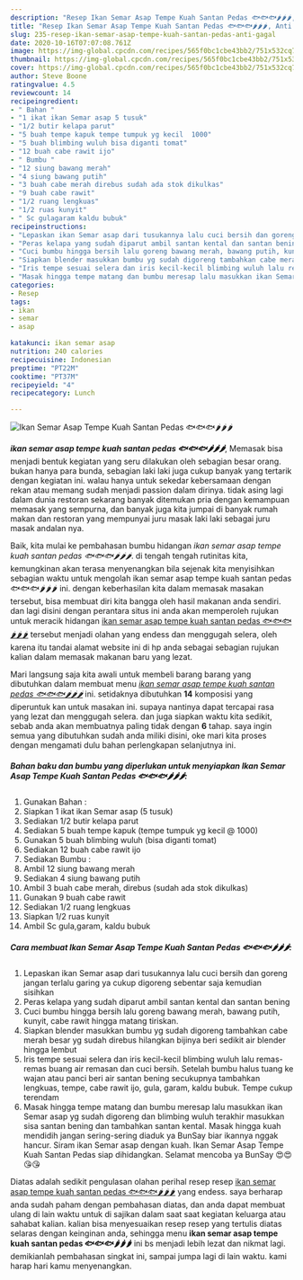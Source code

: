 ```yaml
---
description: "Resep Ikan Semar Asap Tempe Kuah Santan Pedas 🐟🐟🐟🌶🌶🌶, Anti Gagal"
title: "Resep Ikan Semar Asap Tempe Kuah Santan Pedas 🐟🐟🐟🌶🌶🌶, Anti Gagal"
slug: 235-resep-ikan-semar-asap-tempe-kuah-santan-pedas-anti-gagal
date: 2020-10-16T07:07:08.761Z
image: https://img-global.cpcdn.com/recipes/565f0bc1cbe43bb2/751x532cq70/ikan-semar-asap-tempe-kuah-santan-pedas-🐟🐟🐟🌶🌶🌶-foto-resep-utama.jpg
thumbnail: https://img-global.cpcdn.com/recipes/565f0bc1cbe43bb2/751x532cq70/ikan-semar-asap-tempe-kuah-santan-pedas-🐟🐟🐟🌶🌶🌶-foto-resep-utama.jpg
cover: https://img-global.cpcdn.com/recipes/565f0bc1cbe43bb2/751x532cq70/ikan-semar-asap-tempe-kuah-santan-pedas-🐟🐟🐟🌶🌶🌶-foto-resep-utama.jpg
author: Steve Boone
ratingvalue: 4.5
reviewcount: 14
recipeingredient:
- " Bahan "
- "1 ikat ikan Semar asap 5 tusuk"
- "1/2 butir kelapa parut"
- "5 buah tempe kapuk tempe tumpuk yg kecil  1000"
- "5 buah blimbing wuluh bisa diganti tomat"
- "12 buah cabe rawit ijo"
- " Bumbu "
- "12 siung bawang merah"
- "4 siung bawang putih"
- "3 buah cabe merah direbus sudah ada stok dikulkas"
- "9 buah cabe rawit"
- "1/2 ruang lengkuas"
- "1/2 ruas kunyit"
- " Sc gulagaram kaldu bubuk"
recipeinstructions:
- "Lepaskan ikan Semar asap dari tusukannya lalu cuci bersih dan goreng jangan terlalu garing ya cukup digoreng sebentar saja kemudian sisihkan"
- "Peras kelapa yang sudah diparut ambil santan kental dan santan bening"
- "Cuci bumbu hingga bersih lalu goreng bawang merah, bawang putih, kunyit, cabe rawit hingga matang tiriskan."
- "Siapkan blender masukkan bumbu yg sudah digoreng tambahkan cabe merah besar yg sudah direbus hilangkan bijinya beri sedikit air blender hingga lembut"
- "Iris tempe sesuai selera dan iris kecil-kecil blimbing wuluh lalu remas-remas buang air remasan dan cuci bersih. Setelah bumbu halus tuang ke wajan atau panci beri air santan bening secukupnya tambahkan lengkuas, tempe, cabe rawit ijo, gula, garam, kaldu bubuk. Tempe cukup terendam"
- "Masak hingga tempe matang dan bumbu meresap lalu masukkan ikan Semar asap yg sudah digoreng dan blimbing wuluh terakhir masukkan sisa santan bening dan tambahkan santan kental. Masak hingga kuah mendidih jangan sering-sering diaduk ya BunSay biar ikannya nggak hancur. Siram ikan Semar asap dengan kuah. Ikan Semar Asap Tempe Kuah Santan Pedas siap dihidangkan. Selamat mencoba ya BunSay 😍😍😘😘"
categories:
- Resep
tags:
- ikan
- semar
- asap

katakunci: ikan semar asap 
nutrition: 240 calories
recipecuisine: Indonesian
preptime: "PT22M"
cooktime: "PT37M"
recipeyield: "4"
recipecategory: Lunch

---
```



![Ikan Semar Asap Tempe Kuah Santan Pedas 🐟🐟🐟🌶🌶🌶](https://img-global.cpcdn.com/recipes/565f0bc1cbe43bb2/751x532cq70/ikan-semar-asap-tempe-kuah-santan-pedas-🐟🐟🐟🌶🌶🌶-foto-resep-utama.jpg)

<b><i>ikan semar asap tempe kuah santan pedas 🐟🐟🐟🌶🌶🌶</i></b>, Memasak bisa menjadi bentuk kegiatan yang seru dilakukan oleh sebagian besar orang. bukan hanya para bunda, sebagian laki laki juga cukup banyak yang tertarik dengan kegiatan ini. walau hanya untuk sekedar kebersamaan dengan rekan atau memang sudah menjadi passion dalam dirinya. tidak asing lagi dalam dunia restoran sekarang banyak ditemukan pria dengan kemampuan memasak yang sempurna, dan banyak juga kita jumpai di banyak rumah makan dan restoran yang mempunyai juru masak laki laki sebagai juru masak andalan nya.

Baik, kita mulai ke pembahasan bumbu hidangan <i>ikan semar asap tempe kuah santan pedas 🐟🐟🐟🌶🌶🌶</i>. di tengah tengah rutinitas kita, kemungkinan akan terasa menyenangkan bila sejenak kita menyisihkan sebagian waktu untuk mengolah ikan semar asap tempe kuah santan pedas 🐟🐟🐟🌶🌶🌶 ini. dengan keberhasilan kita dalam memasak masakan tersebut, bisa membuat diri kita bangga oleh hasil makanan anda sendiri. dan lagi disini dengan perantara situs ini anda akan memperoleh rujukan untuk meracik hidangan <u>ikan semar asap tempe kuah santan pedas 🐟🐟🐟🌶🌶🌶</u> tersebut menjadi olahan yang endess dan menggugah selera, oleh karena itu tandai alamat website ini di hp anda sebagai sebagian rujukan kalian dalam memasak makanan baru yang lezat.




Mari langsung saja kita awali untuk membeli barang barang yang dibutuhkan dalam membuat menu <u><i>ikan semar asap tempe kuah santan pedas 🐟🐟🐟🌶🌶🌶</i></u> ini. setidaknya dibutuhkan <b>14</b> komposisi yang diperuntuk kan untuk masakan ini. supaya nantinya dapat tercapai rasa yang lezat dan menggugah selera. dan juga siapkan waktu kita sedikit, sebab anda akan membuatnya paling tidak dengan <b>6</b> tahap. saya ingin semua yang dibutuhkan sudah anda miliki disini, oke mari kita proses dengan mengamati dulu bahan perlengkapan selanjutnya ini.

<!--inarticleads1-->

##### Bahan baku dan bumbu yang diperlukan untuk menyiapkan Ikan Semar Asap Tempe Kuah Santan Pedas 🐟🐟🐟🌶🌶🌶:

1. Gunakan  Bahan :
1. Siapkan 1 ikat ikan Semar asap (5 tusuk)
1. Sediakan 1/2 butir kelapa parut
1. Sediakan 5 buah tempe kapuk (tempe tumpuk yg kecil @ 1000)
1. Gunakan 5 buah blimbing wuluh (bisa diganti tomat)
1. Sediakan 12 buah cabe rawit ijo
1. Sediakan  Bumbu :
1. Ambil 12 siung bawang merah
1. Sediakan 4 siung bawang putih
1. Ambil 3 buah cabe merah, direbus (sudah ada stok dikulkas)
1. Gunakan 9 buah cabe rawit
1. Sediakan 1/2 ruang lengkuas
1. Siapkan 1/2 ruas kunyit
1. Ambil  Sc gula,garam, kaldu bubuk




<!--inarticleads2-->

##### Cara membuat Ikan Semar Asap Tempe Kuah Santan Pedas 🐟🐟🐟🌶🌶🌶:

1. Lepaskan ikan Semar asap dari tusukannya lalu cuci bersih dan goreng jangan terlalu garing ya cukup digoreng sebentar saja kemudian sisihkan
1. Peras kelapa yang sudah diparut ambil santan kental dan santan bening
1. Cuci bumbu hingga bersih lalu goreng bawang merah, bawang putih, kunyit, cabe rawit hingga matang tiriskan.
1. Siapkan blender masukkan bumbu yg sudah digoreng tambahkan cabe merah besar yg sudah direbus hilangkan bijinya beri sedikit air blender hingga lembut
1. Iris tempe sesuai selera dan iris kecil-kecil blimbing wuluh lalu remas-remas buang air remasan dan cuci bersih. Setelah bumbu halus tuang ke wajan atau panci beri air santan bening secukupnya tambahkan lengkuas, tempe, cabe rawit ijo, gula, garam, kaldu bubuk. Tempe cukup terendam
1. Masak hingga tempe matang dan bumbu meresap lalu masukkan ikan Semar asap yg sudah digoreng dan blimbing wuluh terakhir masukkan sisa santan bening dan tambahkan santan kental. Masak hingga kuah mendidih jangan sering-sering diaduk ya BunSay biar ikannya nggak hancur. Siram ikan Semar asap dengan kuah. Ikan Semar Asap Tempe Kuah Santan Pedas siap dihidangkan. Selamat mencoba ya BunSay 😍😍😘😘




Diatas adalah sedikit pengulasan olahan perihal resep resep <u>ikan semar asap tempe kuah santan pedas 🐟🐟🐟🌶🌶🌶</u> yang endess. saya berharap anda sudah paham dengan pembahasan diatas, dan anda dapat membuat ulang di lain waktu untuk di sajikan dalam saat saat kegiatan keluarga atau sahabat kalian. kalian bisa menyesuaikan resep resep yang tertulis diatas selaras dengan keinginan anda, sehingga menu <b>ikan semar asap tempe kuah santan pedas 🐟🐟🐟🌶🌶🌶</b> ini bs menjadi lebih lezat dan nikmat lagi. demikianlah pembahasan singkat ini, sampai jumpa lagi di lain waktu. kami harap hari kamu menyenangkan.
